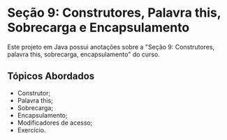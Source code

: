 
# Seção 9: Construtores, Palavra this, Sobrecarga e Encapsulamento

Este projeto em Java possui anotações sobre a "Seção 9: Construtores, palavra this, sobrecarga, encapsulamento" do curso.

## Tópicos Abordados
- Construtor;
- Palavra this;
- Sobrecarga;
- Encapsulamento;
- Modificadores de acesso;
- Exercício.